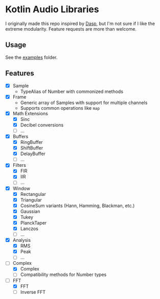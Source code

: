 # Kotlin Audio Libraries

I originally made this repo inspired by [Dasp](https://github.com/RustAudio/dasp), but I'm not sure if I like the extreme modularity.
Feature requests are more than welcome.

## Usage

See the [examples](./examples) folder.

## Features

- [x] Sample
  - TypeAlias of Number with commonized methods 
- [x] Frame
  - Generic array of Samples with support for multiple channels
  - Supports common operations like `map`
- [x] Math Extensions
  - [x] Sinc
  - [x] Decibel conversions
  - [ ] ...
- [x] Buffers
  - [x] RingBuffer
  - [x] ShiftBuffer
  - [x] DelayBuffer
  - [ ] ...
- [x] Filters
  - [x] FIR
  - [x] IIR
  - [ ] ...
- [x] Window
  - [x] Rectangular
  - [x] Triangular
  - [x] CosineSum variants (Hann, Hamming, Blackman, etc.)
  - [x] Gaussian
  - [x] Tukey
  - [x] PlanckTaper
  - [x] Lanczos
  - [ ] ...
- [x] Analysis
  - [x] RMS
  - [x] Peak
  - [ ] ...
- [ ] Complex 
  - [x] Complex
  - [ ] Compatibility methods for Number types
- [ ] FFT
  - [x] FFT
  - [ ] Inverse FFT
